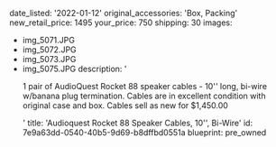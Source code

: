 date_listed: '2022-01-12'
original_accessories: 'Box, Packing'
new_retail_price: 1495
your_price: 750
shipping: 30
images:
  - img_5071.JPG
  - img_5072.JPG
  - img_5073.JPG
  - img_5075.JPG
description: '<p>1 pair of AudioQuest Rocket 88 speaker cables - 10'' long, bi-wire w/banana plug termination. Cables are in excellent condition with original case and box. Cables sell as new for $1,450.00&nbsp;&nbsp;</p>'
title: 'Audioquest Rocket 88 Speaker Cables, 10'', Bi-Wire'
id: 7e9a63dd-0540-40b5-9d69-b8dffbd0551a
blueprint: pre_owned
